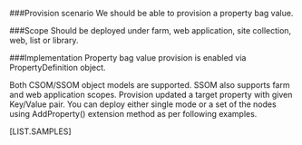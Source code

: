 <properties
	pageTitle="PropertyDefinition"
    pageName="PropertyDefinition"
    parentPageId="12771"
/>

###Provision scenario
We should be able to provision a property bag value.

###Scope
Should be deployed under farm, web application, site collection, web, list or library.

###Implementation
Property bag value provision is enabled via PropertyDefinition object.

Both CSOM/SSOM object models are supported. SSOM also supports farm and web application scopes.
Provision updated a target property with given Key/Value pair. 
You can deploy either single mode or a set of the nodes using AddProperty() extension method as per following examples.

[LIST.SAMPLES]